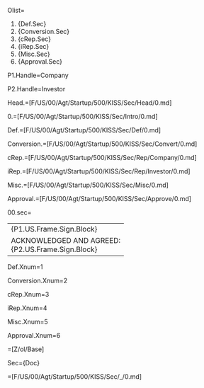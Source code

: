 Olist=<ol><li>{Def.Sec}<li>{Conversion.Sec}<li>{cRep.Sec}<li>{iRep.Sec}<li>{Misc.Sec}<li>{Approval.Sec}</ol>

P1.Handle=Company

P2.Handle=Investor

Head.=[F/US/00/Agt/Startup/500/KISS/Sec/Head/0.md]

0.=[F/US/00/Agt/Startup/500/KISS/Sec/Intro/0.md]

Def.=[F/US/00/Agt/Startup/500/KISS/Sec/Def/0.md]

Conversion.=[F/US/00/Agt/Startup/500/KISS/Sec/Convert/0.md]

cRep.=[F/US/00/Agt/Startup/500/KISS/Sec/Rep/Company/0.md]

iRep.=[F/US/00/Agt/Startup/500/KISS/Sec/Rep/Investor/0.md]

Misc.=[F/US/00/Agt/Startup/500/KISS/Sec/Misc/0.md]

Approval.=[F/US/00/Agt/Startup/500/KISS/Sec/Approve/0.md]

00.sec=<table><tr><td valign="top">{P1.US.Frame.Sign.Block}</td></tr><tr><td valign="top">ACKNOWLEDGED AND AGREED:<br>{P2.US.Frame.Sign.Block}</td></tr></table>

Def.Xnum=1

Conversion.Xnum=2

cRep.Xnum=3

iRep.Xnum=4

Misc.Xnum=5

Approval.Xnum=6

=[Z/ol/Base]

Sec={Doc}

=[F/US/00/Agt/Startup/500/KISS/Sec/_/0.md]
